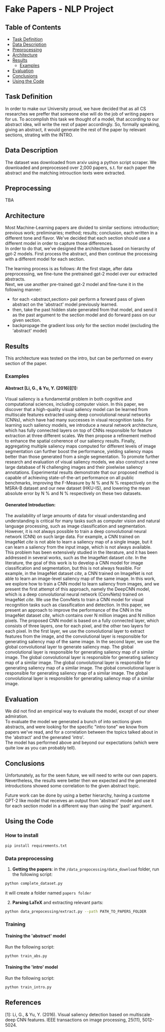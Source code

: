 # Fake Papers - NLP Project

## Table of Contents
- [Task Definition](#Task-Definition)
- [Data Description](#Data-Description)
- [Preprocessing](#Preprocessing)
- [Architecture](#Architecture)
- [Results](#Results)
  - [Examples](#Examples)
- [Evaluation](#Evaluation)
- [Conclusions](#Conclusions)
- [Using the Code](#Using-the-Code)

## Task Definition
In order to make our University proud, we have decided that as all CS researches we preffer that someone else will do the job of writing papers for us. To accomplish this task we thought of a model, that according to our abstract idea, will write the rest of paper accordingly. So, formally speaking, giving an abstract, it would generate the rest of the paper by relevant sections, strating with the INTRO.

## Data Description
The dataset was downloaded from arxiv using a python script scraper. We downloaded and preprocessed over 2,000 papers, s.t. for each paper the abstract and the matching introuction texts were extracted.

## Preprocessing
TBA

## Architecture
Most Machine-Learning papers are divided to similar sections: introduction; previous work; preliminaries; method; results; conclusion, each written in a different tone and flavor. We've decided that each section should use a different model in order to capture those differences.  
In order to do that, we've designed the architecture based on hierarchy of gpt-2 models. First process the abstract, and then continue the processing with a different model for each section.

The learning process is as follows:
At the first stage, after data preprocessing, we fine-tune the pretrained gpt-2 model over our extracted abstracts.  
Next, we use another pre-trained gpt-2 model and fine-tune it in the following manner:
- for each <abstract,section> pair perform a forward pass of given abstract on the 'abstract' model previously learned.
- then, take the past hidden state generated from that model, and send it as the past argument to the section model and do forward pass on our given section.
- backpropage the gradient loss only for the section model (excluding the 'abstract' model)

## Results
This architecture was tested on the intro, but can be performed on every section of the paper.

### Examples

#### Abstract [Li, G., & Yu, Y. (2016)][1]:
Visual saliency is a fundamental problem in both cognitive and computational sciences, including computer vision. In this paper, we discover that a high-quality visual saliency model can be learned from multiscale features extracted using deep convolutional neural networks (CNNs), which have had many successes in visual recognition tasks. For learning such saliency models, we introduce a neural network architecture, which has fully connected layers on top of CNNs responsible for feature extraction at three different scales. We then propose a refinement method to enhance the spatial coherence of our saliency results. Finally, aggregating multiple saliency maps computed for different levels of image segmentation can further boost the performance, yielding saliency maps better than those generated from a single segmentation. To promote further research and evaluation of visual saliency models, we also construct a new large database of N challenging images and their pixelwise saliency annotations. Experimental results demonstrate that our proposed method is capable of achieving state-of-the-art performance on all public benchmarks, improving the F-Measure by N \% and N \% respectively on the MSRA-B dataset and our new dataset (HKU-IS), and lowering the mean absolute error by N \% and N \% respectively on these two datasets. 
 
#### Generated Introduction:
The availability of large amounts of data for visual understanding and understanding is critical for many tasks such as computer vision and natural language processing, such as image classification and segmentation. However, it is not always possible to train a deep convolutional neural network (CNN) on such large data. For example, a CNN trained on ImageNet _cite_ is not able to learn a saliency map of a single image, but it can learn a saliency from the input image, which is not always available. This problem has been extensively studied in the literature, and it has been addressed in several works, such as the ImageNet dataset _cite_. In the literature, the goal of this work is to develop a CNN model for image classification and segmentation, but this is not always feasible. For example, in the ImageNet dataset _cite_, a CNN trained on ImageNet is not able to learn an image-level saliency map of the same image. In this work, we explore how to train a CNN model to learn saliency from images, and we present the first attempt of this approach, namely the DeepCNN model, which is a deep convolutional neural network (ConvNets) trained on ImageNet _cite_. We use the ConvNets to train a CNN model for visual recognition tasks such as classification and detection. In this paper, we present an approach to improve the performance of the CNN in the ImageNet dataset _cite_, which contains over N million images and N million pixels. The proposed CNN model is based on a fully connected layer, which consists of three layers, one for each pixel, and the other two layers for each pixel. In the first layer, we use the convolutional layer to extract features from the image, and the convolutional layer is responsible for generating saliency map of the same image. In the second layer, we use the global convolutional layer to generate saliency map. The global convolutional layer is responsible for generating saliency map of a similar image. The global convolutional layer is responsible for generating saliency map of a similar image. The global convolutional layer is responsible for generating saliency map of a similar image. The global convolutional layer is responsible for generating saliency map of a similar image. The global convolutional layer is responsible for generating saliency map of a similar image.

## Evaluation
We did not find an empirical way to evaluate the model, except of our sheer admiration.  
To evaluate the model we generated a bunch of into sections given abstracts, and were looking for the specific "intro tone" we know from papers we've read, and for a correlation between the topics talked about in the 'abstract' and the generated 'intro'.  
The model has performed above and beyond our expectations (which were quite low as you can probably tell).

## Conclusions
Unfortunately, as for the seen future, we will need to write our own papers.  
Nevertheless, the results were better then we expected and the generated introductions showed some correlation to the given abstract topic.

Future work can be done by using a better hierarchy, having a custome GPT-2 like model that receives an output from 'abstract' model and use it for each section model in a different way than using the 'past' argument.  


## Using the Code

### How to install

```bash 
pip install requirements.txt 
```

### Data preprocessing


1. **Getting the papers**: in the `/data_prepocessing/data_download` folder, run the following script:
```bash
python complete_dataset.py
```
it will create a folder named `papers folder`

2. **Parsing LaTeX** and extracting relevant parts: 
```bash
python data_prepocessing/extract.py --path PATH_TO_PAPERS_FOLDER
```

### Training

#### Training the 'abstract' model 
Run the following script:

```bash
python train_abs.py
```
#### Training the 'intro' model
Run the following script:

```bash
python train_intro.py
```

## References
[1]: Li, G., & Yu, Y. (2016). Visual saliency detection based on multiscale deep CNN features. IEEE transactions on image processing, 25(11), 5012-5024.
